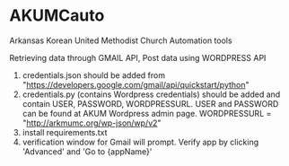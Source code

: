# AKUMCauto
Arkansas Korean United Methodist Church Automation tools

Retrieving data through GMAIL API, 
Post data using WORDPRESS API

1. credentials.json should be added from "https://developers.google.com/gmail/api/quickstart/python"
2. credentials.py (contains Wordpress credentials) should be added and contain USER, PASSWORD, WORDPRESSURL.
        USER and PASSWORD can be found at AKUM Wordpress admin page.
        WORDPRESSURL = "http://arkmumc.org/wp-json/wp/v2"
3. install requirements.txt       
4. verification window for Gmail will prompt. Verify app by clicking 'Advanced' and 'Go to {appName}' 
